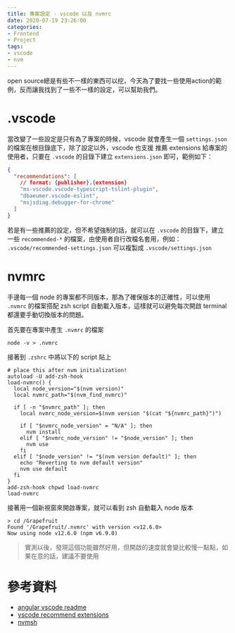 ```yaml
---
title: 專案設定 - vscode 以及 nvmrc
date: 2020-07-19 23:26:00
categories:
- Frontend
- Project
tags:
- vscode
- nvm
---
```


open source總是有些不一樣的東西可以挖，今天為了要找一些使用action的範例，反而讓我找到了一些不一樣的設定，可以幫助我們。

<!-- more -->

# .vscode

當改變了一些設定是只有為了專案的時候，vscode 就會產生一個 `settings.json` 的檔案在根目錄底下，除了設定以外，vscode 也支援 推薦 extensions 給專案的使用者，只要在 `.vscode` 的目錄下建立 `extensions.json` 即可，範例如下：

```json
{
  "recommendations": [
    // format: {publisher}.{extension}
    "ms-vscode.vscode-typescript-tslint-plugin",
    "dbaeumer.vscode-eslint",
    "msjsdiag.debugger-for-chrome"
  ]
}
```

若是有一些推薦的設定，但不希望強制的話，就可以在 `.vscode` 的目錄下，建立一些 `recommended-*` 的檔案，由使用者自行改檔名套用，例如： `.vscode/recommended-settings.json` 可以複製成 `.vscode/settings.json`

# nvmrc

手邊每一個 node 的專案都不同版本，那為了確保版本的正確性，可以使用 `.nvmrc` 的檔案搭配 zsh script 自動載入版本，這樣就可以避免每次開啟 terminal 都還要手動切換版本的問題。

首先要在專案中產生 `.nvmrc` 的檔案

```shell
node -v > .nvmrc
```

接著到 `.zshrc` 中將以下的 script 貼上

```shell
# place this after nvm initialization!
autoload -U add-zsh-hook
load-nvmrc() {
  local node_version="$(nvm version)"
  local nvmrc_path="$(nvm_find_nvmrc)"

  if [ -n "$nvmrc_path" ]; then
    local nvmrc_node_version=$(nvm version "$(cat "${nvmrc_path}")")

    if [ "$nvmrc_node_version" = "N/A" ]; then
      nvm install
    elif [ "$nvmrc_node_version" != "$node_version" ]; then
      nvm use
    fi
  elif [ "$node_version" != "$(nvm version default)" ]; then
    echo "Reverting to nvm default version"
    nvm use default
  fi
}
add-zsh-hook chpwd load-nvmrc
load-nvmrc
```

接著用一個新視窗來開啟專案，就可以看到 zsh 自動載入 node 版本

```shell
> cd /Grapefruit
Found '/Grapefruit/.nvmrc' with version <v12.6.0>
Now using node v12.6.0 (npm v6.9.0)
```

> 實測以後，發現這個功能雖然好用，但開啟的速度就會變比較慢一點點，如果在意的話，建議不要使用

# 參考資料

* [angular vscode readme](https://github.com/angular/angular/blob/master/.vscode/README.md)
* [vscode recommend extensions](https://code.visualstudio.com/docs/editor/extension-gallery#_workspace-recommended-extensions)
* [nvmsh](https://github.com/nvm-sh/nvm#zsh)